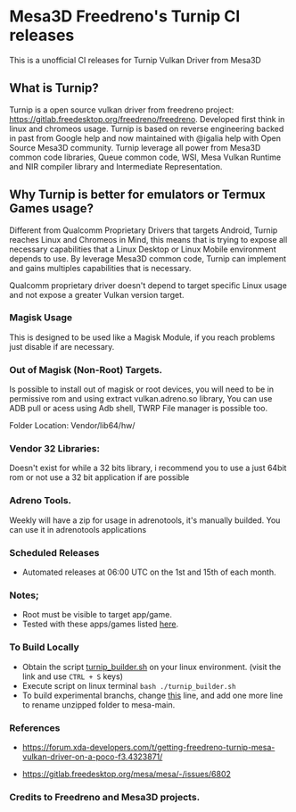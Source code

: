 # Mesa3D Freedreno's Turnip CI releases

  This is a unofficial CI releases for Turnip Vulkan Driver from Mesa3D

## What is Turnip?

 Turnip is a open source vulkan driver from freedreno project: https://gitlab.freedesktop.org/freedreno/freedreno. Developed first think in linux and chromeos usage.
 Turnip is based on reverse engineering backed in past from Google help and now maintained with @igalia help with Open Source Mesa3D community.
 Turnip leverage all power from Mesa3D common code libraries, Queue common code, WSI, Mesa Vulkan Runtime and NIR compiler library and Intermediate Representation.

## Why Turnip is better for emulators or Termux Games usage?

  Different from Qualcomm Proprietary Drivers that targets Android, Turnip reaches Linux and Chromeos in Mind, this means
  that is trying to expose all necessary capabilities that a Linux Desktop or Linux Mobile environment depends to use.
  By leverage Mesa3D common code, Turnip can implement and gains multiples capabilities that is necessary.

  Qualcomm proprietary driver doesn't depend to target specific Linux usage and not expose a greater Vulkan version target.


### Magisk Usage

  This is designed to be used like a Magisk Module, if you reach problems just disable if are necessary.

### Out of Magisk (Non-Root) Targets.

 Is possible to install out of magisk or root devices, you will need to be in permissive rom
 and using extract vulkan.adreno.so library, You can use ADB pull or acess using Adb shell, TWRP File manager is possible too.

 Folder Location: Vendor/lib64/hw/


### Vendor 32 Libraries:
 Doesn't exist for while a 32 bits library, i recommend you to use a just 64bit rom or not use a 32 bit application if are possible


### Adreno Tools.
 Weekly will have a zip for usage in adrenotools, it's manually builded.
 You can use it in adrenotools applications
  
### Scheduled Releases
- Automated releases at 06:00 UTC on the 1st and 15th of each month.

### Notes;
- Root must be visible to target app/game.
- Tested with these apps/games listed [here](list.md).

### To Build Locally
- Obtain the script [turnip_builder.sh](https://raw.githubusercontent.com/ilhan-athn7/freedreno_turnip-CI/main/turnip_builder.sh) on your linux environment. (visit the link and use ```CTRL + S``` keys)
- Execute script on linux terminal ```bash ./turnip_builder.sh```
- To build experimental branchs, change [this](https://github.com/ilhan-athn7/freedreno_turnip-CI/blob/c704685653879114860ce4cae9629a2511c6eeea/turnip_builder.sh#L50) line, and add one more line to rename unzipped folder to mesa-main.

### References

- https://forum.xda-developers.com/t/getting-freedreno-turnip-mesa-vulkan-driver-on-a-poco-f3.4323871/

- https://gitlab.freedesktop.org/mesa/mesa/-/issues/6802

### Credits to Freedreno and Mesa3D projects.
